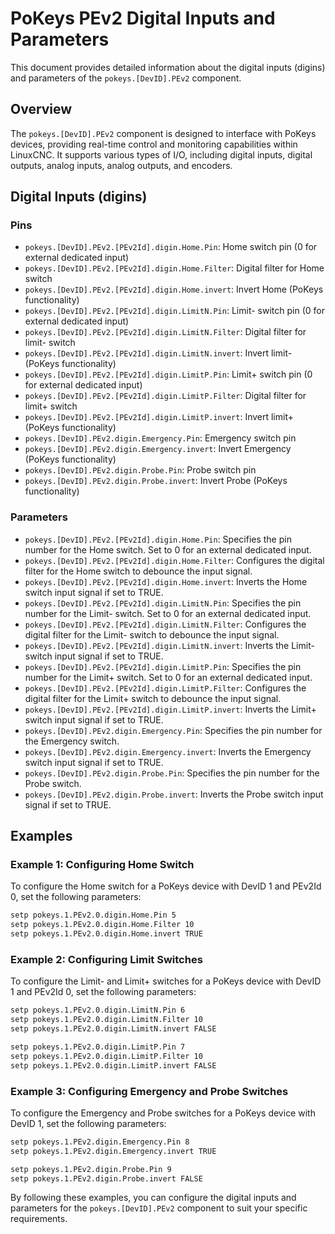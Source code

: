 # PoKeys PEv2 Digital Inputs and Parameters

This document provides detailed information about the digital inputs (digins) and parameters of the `pokeys.[DevID].PEv2` component.

## Overview

The `pokeys.[DevID].PEv2` component is designed to interface with PoKeys devices, providing real-time control and monitoring capabilities within LinuxCNC. It supports various types of I/O, including digital inputs, digital outputs, analog inputs, analog outputs, and encoders.

## Digital Inputs (digins)

### Pins

- `pokeys.[DevID].PEv2.[PEv2Id].digin.Home.Pin`: Home switch pin (0 for external dedicated input)
- `pokeys.[DevID].PEv2.[PEv2Id].digin.Home.Filter`: Digital filter for Home switch
- `pokeys.[DevID].PEv2.[PEv2Id].digin.Home.invert`: Invert Home (PoKeys functionality)
- `pokeys.[DevID].PEv2.[PEv2Id].digin.LimitN.Pin`: Limit- switch pin (0 for external dedicated input)
- `pokeys.[DevID].PEv2.[PEv2Id].digin.LimitN.Filter`: Digital filter for limit- switch
- `pokeys.[DevID].PEv2.[PEv2Id].digin.LimitN.invert`: Invert limit- (PoKeys functionality)
- `pokeys.[DevID].PEv2.[PEv2Id].digin.LimitP.Pin`: Limit+ switch pin (0 for external dedicated input)
- `pokeys.[DevID].PEv2.[PEv2Id].digin.LimitP.Filter`: Digital filter for limit+ switch
- `pokeys.[DevID].PEv2.[PEv2Id].digin.LimitP.invert`: Invert limit+ (PoKeys functionality)
- `pokeys.[DevID].PEv2.digin.Emergency.Pin`: Emergency switch pin
- `pokeys.[DevID].PEv2.digin.Emergency.invert`: Invert Emergency (PoKeys functionality)
- `pokeys.[DevID].PEv2.digin.Probe.Pin`: Probe switch pin
- `pokeys.[DevID].PEv2.digin.Probe.invert`: Invert Probe (PoKeys functionality)

### Parameters

- `pokeys.[DevID].PEv2.[PEv2Id].digin.Home.Pin`: Specifies the pin number for the Home switch. Set to 0 for an external dedicated input.
- `pokeys.[DevID].PEv2.[PEv2Id].digin.Home.Filter`: Configures the digital filter for the Home switch to debounce the input signal.
- `pokeys.[DevID].PEv2.[PEv2Id].digin.Home.invert`: Inverts the Home switch input signal if set to TRUE.
- `pokeys.[DevID].PEv2.[PEv2Id].digin.LimitN.Pin`: Specifies the pin number for the Limit- switch. Set to 0 for an external dedicated input.
- `pokeys.[DevID].PEv2.[PEv2Id].digin.LimitN.Filter`: Configures the digital filter for the Limit- switch to debounce the input signal.
- `pokeys.[DevID].PEv2.[PEv2Id].digin.LimitN.invert`: Inverts the Limit- switch input signal if set to TRUE.
- `pokeys.[DevID].PEv2.[PEv2Id].digin.LimitP.Pin`: Specifies the pin number for the Limit+ switch. Set to 0 for an external dedicated input.
- `pokeys.[DevID].PEv2.[PEv2Id].digin.LimitP.Filter`: Configures the digital filter for the Limit+ switch to debounce the input signal.
- `pokeys.[DevID].PEv2.[PEv2Id].digin.LimitP.invert`: Inverts the Limit+ switch input signal if set to TRUE.
- `pokeys.[DevID].PEv2.digin.Emergency.Pin`: Specifies the pin number for the Emergency switch.
- `pokeys.[DevID].PEv2.digin.Emergency.invert`: Inverts the Emergency switch input signal if set to TRUE.
- `pokeys.[DevID].PEv2.digin.Probe.Pin`: Specifies the pin number for the Probe switch.
- `pokeys.[DevID].PEv2.digin.Probe.invert`: Inverts the Probe switch input signal if set to TRUE.

## Examples

### Example 1: Configuring Home Switch

To configure the Home switch for a PoKeys device with DevID 1 and PEv2Id 0, set the following parameters:

```bash
setp pokeys.1.PEv2.0.digin.Home.Pin 5
setp pokeys.1.PEv2.0.digin.Home.Filter 10
setp pokeys.1.PEv2.0.digin.Home.invert TRUE
```

### Example 2: Configuring Limit Switches

To configure the Limit- and Limit+ switches for a PoKeys device with DevID 1 and PEv2Id 0, set the following parameters:

```bash
setp pokeys.1.PEv2.0.digin.LimitN.Pin 6
setp pokeys.1.PEv2.0.digin.LimitN.Filter 10
setp pokeys.1.PEv2.0.digin.LimitN.invert FALSE

setp pokeys.1.PEv2.0.digin.LimitP.Pin 7
setp pokeys.1.PEv2.0.digin.LimitP.Filter 10
setp pokeys.1.PEv2.0.digin.LimitP.invert FALSE
```

### Example 3: Configuring Emergency and Probe Switches

To configure the Emergency and Probe switches for a PoKeys device with DevID 1, set the following parameters:

```bash
setp pokeys.1.PEv2.digin.Emergency.Pin 8
setp pokeys.1.PEv2.digin.Emergency.invert TRUE

setp pokeys.1.PEv2.digin.Probe.Pin 9
setp pokeys.1.PEv2.digin.Probe.invert FALSE
```

By following these examples, you can configure the digital inputs and parameters for the `pokeys.[DevID].PEv2` component to suit your specific requirements.
